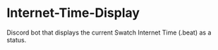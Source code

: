 # Internet-Time-Display
Discord bot that displays the current Swatch Internet Time (.beat) as a status.
